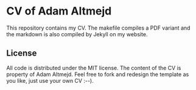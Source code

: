 # CV of Adam Altmejd
This repository contains my CV. The makefile compiles a PDF variant and the markdown is also compiled by Jekyll on my website.

## License
All code is distributed under the MIT license. The content of the CV is property of Adam Altmejd. Feel free to fork and redesign the template as you like, just use your own CV :--).
